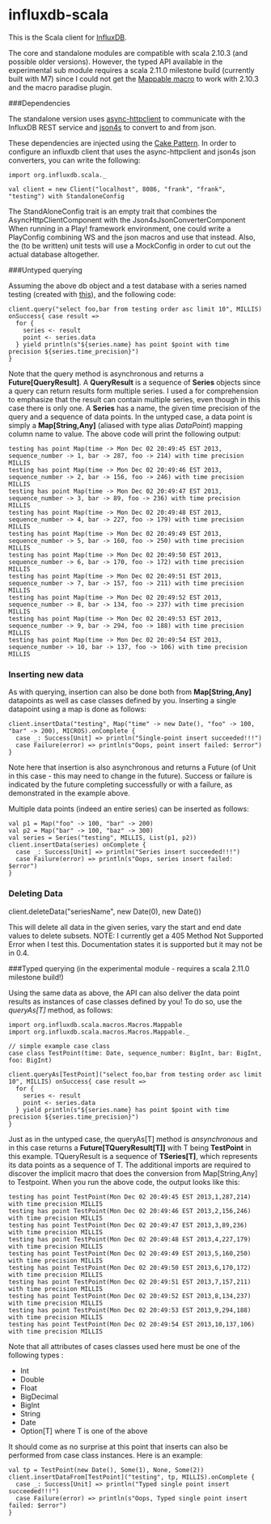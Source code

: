 influxdb-scala
==============

This is the Scala client for [InfluxDB](http://influxdb.org). 

The core and standalone modules are compatible with scala 2.10.3 (and possible older versions). However, the typed API available in the experimental sub module
requires a scala 2.11.0 milestone build (currently built with M7) since I could not get the 
[Mappable macro](http://blog.echo.sh/post/65955606729/exploring-scala-macros-map-to-case-class-conversion "Exploring Scala Macros: Map to Case Class Conversion by Jonathan Chow")
to work with 2.10.3 and the macro paradise plugin.

###Dependencies

The standalone version uses [async-httpclient](https://github.com/AsyncHttpClient/async-http-client) to communicate with the InfluxDB REST
service and [json4s](http://json4s.org) to convert to and from json.

These dependencies are injected using the [Cake Pattern](http://jonasboner.com/2008/10/06/real-world-scala-dependency-injection-di/).
In order to configure an influxdb client that uses the async-httpclient and json4s json converters, you can write the following:

    import org.influxdb.scala._
    
    val client = new Client("localhost", 8086, "frank", "frank", "testing") with StandaloneConfig
    
The StandAloneConfig trait is an empty trait that combines the AsyncHttpClientComponent with the Json4sJsonConverterComponent
When running in a Play! framework environment, one could write a PlayConfig combining WS and the json macros and use that instead.
Also, the (to be written) unit tests will use a MockConfig in order to cut out the actual database altogether.

###Untyped querying

Assuming the above db object and a test database with a series named testing (created with [this](http://obfuscurity.com/2013/11/My-Impressions-of-InfluxDB "obfuscurity blog")), and the following code:
  
    client.query("select foo,bar from testing order asc limit 10", MILLIS) onSuccess{ case result =>
      for {
        series <- result
        point <- series.data
      } yield println(s"${series.name} has point $point with time precision ${series.time_precision}")
    }
    
Note that the query method is asynchronous and returns a **Future[QueryResult]**. 
A **QueryResult** is a sequence of **Series** objects since a query can return results form multiple series.
I used a for comprehension to emphasize that the result can contain multiple series, even though in this case there is only one. 
A **Series** has a name, the given time precision of the query and a sequence of data points. In the untyped case, a data point
is simply a **Map[String,Any]** (aliased with type alias *DataPoint*) mapping column name to value. The above code will print the following output:

    testing has point Map(time -> Mon Dec 02 20:49:45 EST 2013, sequence_number -> 1, bar -> 287, foo -> 214) with time precision MILLIS
    testing has point Map(time -> Mon Dec 02 20:49:46 EST 2013, sequence_number -> 2, bar -> 156, foo -> 246) with time precision MILLIS
    testing has point Map(time -> Mon Dec 02 20:49:47 EST 2013, sequence_number -> 3, bar -> 89, foo -> 236) with time precision MILLIS
    testing has point Map(time -> Mon Dec 02 20:49:48 EST 2013, sequence_number -> 4, bar -> 227, foo -> 179) with time precision MILLIS
    testing has point Map(time -> Mon Dec 02 20:49:49 EST 2013, sequence_number -> 5, bar -> 160, foo -> 250) with time precision MILLIS
    testing has point Map(time -> Mon Dec 02 20:49:50 EST 2013, sequence_number -> 6, bar -> 170, foo -> 172) with time precision MILLIS
    testing has point Map(time -> Mon Dec 02 20:49:51 EST 2013, sequence_number -> 7, bar -> 157, foo -> 211) with time precision MILLIS
    testing has point Map(time -> Mon Dec 02 20:49:52 EST 2013, sequence_number -> 8, bar -> 134, foo -> 237) with time precision MILLIS
    testing has point Map(time -> Mon Dec 02 20:49:53 EST 2013, sequence_number -> 9, bar -> 294, foo -> 188) with time precision MILLIS
    testing has point Map(time -> Mon Dec 02 20:49:54 EST 2013, sequence_number -> 10, bar -> 137, foo -> 106) with time precision MILLIS

    
### Inserting new data

As with querying, insertion can also be done both from **Map[String,Any]** datapoints as well as case classes defined by you.
Inserting a single datapoint using a map is done as follows:

    client.insertData("testing", Map("time" -> new Date(), "foo" -> 100, "bar" -> 200), MICROS).onComplete {
      case _: Success[Unit] => println("Single-point insert succeeded!!!")
      case Failure(error) => println(s"Oops, point insert failed: $error")
    }
    
Note here that insertion is also asynchronous and returns a Future (of Unit in this case - this may need to change in the future). 
Success or failure is indicated by the future completing successfully or with a failure, as demonstrated in the example above.

Multiple data points (indeed an entire series) can be inserted as follows:

    val p1 = Map("foo" -> 100, "bar" -> 200)
    val p2 = Map("bar" -> 100, "baz" -> 300)
    val series = Series("testing", MILLIS, List(p1, p2))
    client.insertData(series) onComplete {
      case _: Success[Unit] => println("Series insert succeeded!!!")
      case Failure(error) => println(s"Oops, series insert failed: $error")
    }   


### Deleting Data

   client.deleteData("seriesName", new Date(0), new Date())

This will delete all data in the given series, vary the start and end date values to delete subsets.
NOTE: I currently get a 405 Method Not Supported Error when I test this. Documentation states it is supported but it may not be in 0.4.

###Typed querying (in the experimental module - requires a scala 2.11.0 milestone build!)

Using the same data as above, the API can also deliver the data point results as instances of case classes defined by you! 
To do so, use the *queryAs[T]* method, as follows:

    import org.influxdb.scala.macros.Macros.Mappable
    import org.influxdb.scala.macros.Macros.Mappable._
    
    // simple example case class
    case class TestPoint(time: Date, sequence_number: BigInt, bar: BigInt, foo: BigInt)

    client.queryAs[TestPoint]("select foo,bar from testing order asc limit 10", MILLIS) onSuccess{ case result =>
	  for {
	    series <- result
	    point <- series.data
	  } yield println(s"${series.name} has point $point with time precision ${series.time_precision}")
    }
    
Just as in the untyped case, the queryAs[T] method is *ansynchronous* and in this case returns a **Future[TQueryResult[T]]** with
T being **TestPoint** in this example. TQueryResult is a sequence of **TSeries[T]**, which represents its data points as a
sequence of T. The additional imports are required to discover the implicit macro that does the 
conversion from Map[String,Any] to Testpoint. When you run the above code, the output looks like this:

    testing has point TestPoint(Mon Dec 02 20:49:45 EST 2013,1,287,214) with time precision MILLIS
    testing has point TestPoint(Mon Dec 02 20:49:46 EST 2013,2,156,246) with time precision MILLIS
    testing has point TestPoint(Mon Dec 02 20:49:47 EST 2013,3,89,236) with time precision MILLIS
    testing has point TestPoint(Mon Dec 02 20:49:48 EST 2013,4,227,179) with time precision MILLIS
    testing has point TestPoint(Mon Dec 02 20:49:49 EST 2013,5,160,250) with time precision MILLIS
    testing has point TestPoint(Mon Dec 02 20:49:50 EST 2013,6,170,172) with time precision MILLIS
    testing has point TestPoint(Mon Dec 02 20:49:51 EST 2013,7,157,211) with time precision MILLIS
    testing has point TestPoint(Mon Dec 02 20:49:52 EST 2013,8,134,237) with time precision MILLIS
    testing has point TestPoint(Mon Dec 02 20:49:53 EST 2013,9,294,188) with time precision MILLIS
    testing has point TestPoint(Mon Dec 02 20:49:54 EST 2013,10,137,106) with time precision MILLIS
        
Note that all attributes of cases classes used here must be one of the following types :

* Int
* Double
* Float
* BigDecimal
* BigInt
* String
* Date
* Option[T] where T is one of the above

It should come as no surprise at this point that inserts can also be performed from case class instances. Here is an example:

    val tp = TestPoint(new Date(), Some(1), None, Some(2))
    client.insertDataFrom[TestPoint]("testing", tp, MILLIS).onComplete {
      case _: Success[Unit] => println("Typed single point insert succeeded!!!")
      case Failure(error) => println(s"Oops, Typed single point insert failed: $error")
    }
